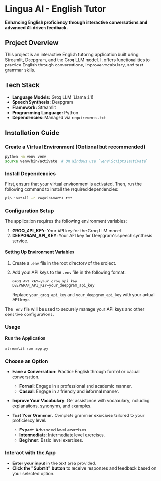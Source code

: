 # Lingua AI - English Tutor

**Enhancing English proficiency through interactive conversations and advanced AI-driven feedback.**

## Project Overview

This project is an interactive English tutoring application built using Streamlit, Deepgram, and the Groq LLM model. It offers functionalities to practice English through conversations, improve vocabulary, and test grammar skills.

## Tech Stack

- **Language Models:** Groq LLM (Llama 3.1)
- **Speech Synthesis:** Deepgram
- **Framework:** Streamlit
- **Programming Language:** Python
- **Dependencies:** Managed via `requirements.txt`

## Installation Guide

### Create a Virtual Environment (Optional but recommended)

```bash
python -m venv venv
source venv/bin/activate  # On Windows use `venv\Scripts\activate`
```
### Install Dependencies

First, ensure that your virtual environment is activated. Then, run the following command to install the required dependencies:

```bash
pip install -r requirements.txt
```
### Configuration Setup

The application requires the following environment variables:

1. **GROQ_API_KEY**: Your API key for the Groq LLM model.
2. **DEEPGRAM_API_KEY**: Your API key for Deepgram's speech synthesis service.

#### Setting Up Environment Variables

1. Create a `.env` file in the root directory of the project.

2. Add your API keys to the `.env` file in the following format:

    ```plaintext
    GROQ_API_KEY=your_groq_api_key
    DEEPGRAM_API_KEY=your_deepgram_api_key
    ```

   Replace `your_groq_api_key` and `your_deepgram_api_key` with your actual API keys.

The `.env` file will be used to securely manage your API keys and other sensitive configurations.

### Usage

#### Run the Application

```bash
streamlit run app.py
```
### Choose an Option

- **Have a Conversation**: Practice English through formal or casual conversation.
  - **Formal**: Engage in a professional and academic manner.
  - **Casual**: Engage in a friendly and informal manner.

- **Improve Your Vocabulary**: Get assistance with vocabulary, including explanations, synonyms, and examples.

- **Test Your Grammar**: Complete grammar exercises tailored to your proficiency level.
  - **Expert**: Advanced level exercises.
  - **Intermediate**: Intermediate level exercises.
  - **Beginner**: Basic level exercises.

### Interact with the App

- **Enter your input** in the text area provided.
- **Click the "Submit" button** to receive responses and feedback based on your selected option.




